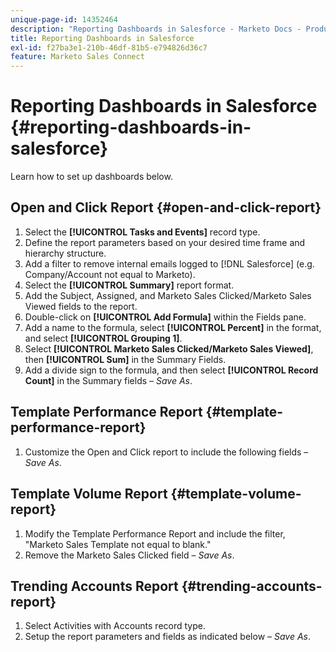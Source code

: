```yaml
---
unique-page-id: 14352464
description: "Reporting Dashboards in Salesforce - Marketo Docs - Product Documentation"
title: Reporting Dashboards in Salesforce
exl-id: f27ba3e1-210b-46df-81b5-e794826d36c7
feature: Marketo Sales Connect
---
```

# Reporting Dashboards in Salesforce {#reporting-dashboards-in-salesforce}

Learn how to set up dashboards below.

## Open and Click Report {#open-and-click-report}

1. Select the **[!UICONTROL Tasks and Events]** record type.
1. Define the report parameters based on your desired time frame and hierarchy structure.
1. Add a filter to remove internal emails logged to [!DNL Salesforce] (e.g. Company/Account not equal to Marketo).
1. Select the **[!UICONTROL Summary]** report format.
1. Add the Subject, Assigned, and Marketo Sales Clicked/Marketo Sales Viewed fields to the report.
1. Double-click on **[!UICONTROL Add Formula]** within the Fields pane.
1. Add a name to the formula, select **[!UICONTROL Percent]** in the format, and select **[!UICONTROL Grouping 1]**.
1. Select **[!UICONTROL Marketo Sales Clicked/Marketo Sales Viewed]**, then **[!UICONTROL Sum]** in the Summary Fields.
1. Add a divide sign to the formula, and then select **[!UICONTROL Record Count]** in the Summary fields – _Save As_.

## Template Performance Report {#template-performance-report}

1. Customize the Open and Click report to include the following fields – _Save As_.

## Template Volume Report {#template-volume-report}

1. Modify the Template Performance Report and include the filter, "Marketo Sales Template not equal to blank."
1. Remove the Marketo Sales Clicked field – _Save As_.

## Trending Accounts Report {#trending-accounts-report}

1. Select Activities with Accounts record type.
1. Setup the report parameters and fields as indicated below – _Save As_.
